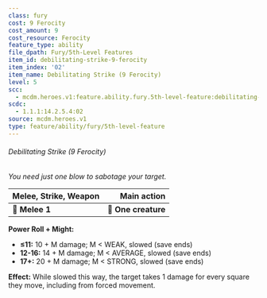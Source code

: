 ```yaml
---
class: fury
cost: 9 Ferocity
cost_amount: 9
cost_resource: Ferocity
feature_type: ability
file_dpath: Fury/5th-Level Features
item_id: debilitating-strike-9-ferocity
item_index: '02'
item_name: Debilitating Strike (9 Ferocity)
level: 5
scc:
  - mcdm.heroes.v1:feature.ability.fury.5th-level-feature:debilitating-strike-9-ferocity
scdc:
  - 1.1.1:14.2.5.4:02
source: mcdm.heroes.v1
type: feature/ability/fury/5th-level-feature
---
```


###### Debilitating Strike (9 Ferocity)

*You need just one blow to sabotage your target.*

| **Melee, Strike, Weapon** |     **Main action** |
| ------------------------- | ------------------: |
| **📏 Melee 1**            | **🎯 One creature** |

**Power Roll + Might:**

- **≤11:** 10 + M damage; M < WEAK, slowed (save ends)
- **12-16:** 14 + M damage; M < AVERAGE, slowed (save ends)
- **17+:** 20 + M damage; M < STRONG, slowed (save ends)

**Effect:** While slowed this way, the target takes 1 damage for every square they move, including from forced movement.
